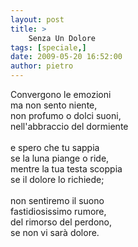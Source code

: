 ```yaml
---
layout: post
title: >
    Senza Un Dolore
tags: [speciale,]
date: 2009-05-20 16:52:00
author: pietro
---
```

Convergono le emozioni<br/>ma non sento niente,<br/>non profumo o dolci suoni,<br/>nell'abbraccio del dormiente<br/><br/>e spero che tu sappia<br/>se la luna piange o ride,<br/>mentre la tua testa scoppia<br/>se il dolore lo richiede;<br/><br/>non sentiremo il suono<br/>fastidiosissimo rumore,<br/>del rimorso del perdono,<br/>se non vi sarà dolore.
